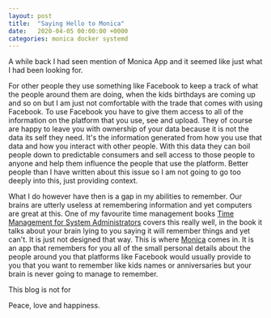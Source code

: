 ```yaml
---
layout: post
title:  "Saying Hello to Monica"
date:   2020-04-05 00:00:00 +0000
categories: monica docker systemd
---
```

A while back I had seen mention of Monica App and it seemed like just what I had been looking for.

For other people they use something like Facebook to keep a track of what the people around them are doing, when the
kids birthdays are coming up and so on but I am just not comfortable with the trade that comes with using Facebook. To
use Facebook you have to give them access to all of the information on the platform that you use, see and upload. They
of course are happy to leave you with ownership of your data because it is not the data its self they need. It's the
information generated from how you use that data and how you interact with other people. With this data they can boil
people down to predictable consumers and sell access to those people to anyone and help them influence the people that
use the platform. Better people than I have written about this issue so I am not going to go too deeply into this, just
providing context.

What I do however have then is a gap in my abilities to remember. Our brains are utterly useless at remembering
information and yet computers are great at this. One of my favourite time management books
[Time Management for System Administrators][time-management-sys-admins] covers this really well, in the book it talks
about your brain lying to you saying it will remember things and yet can't. It is just not designed that way. This is
where [Monica][monica] comes in. It is an app that remembers for you all of the small personal details about the people
around you that platforms like Facebook would usually provide to you that you want to remember like kids names or
anniversaries but your brain is never going to manage to remember.

This blog is not for



Peace, love and happiness.

[monica]: https://www.monicahq.com/
[time-management-sys-admins]: https://www.amazon.co.uk/Time-Management-System-Administrators-Working-ebook/dp/B0026OR2WM/